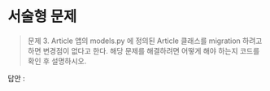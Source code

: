 # 서술형 문제

> 문제 3. Article 앱의 models.py 에 정의된 Article 클래스를 migration 하려고 하면 변경점이 없다고 한다.
> 해당 문제를 해결하려면 어떻게 해야 하는지 코드를 확인 후 설명하시오.

답안 : 

